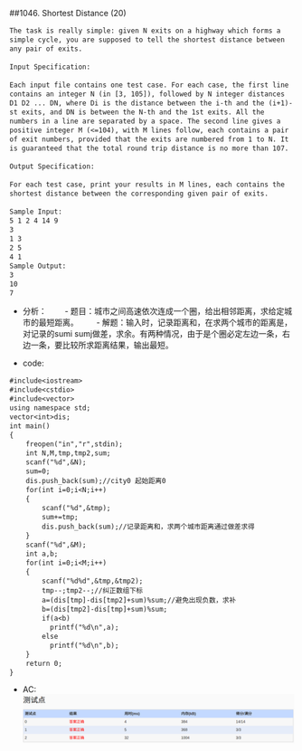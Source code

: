 ##1046. Shortest Distance (20)

	The task is really simple: given N exits on a highway which forms a simple cycle, you are supposed to tell the shortest distance between any pair of exits.

	Input Specification:

	Each input file contains one test case. For each case, the first line contains an integer N (in [3, 105]), followed by N integer distances D1 D2 ... DN, where Di is the distance between the i-th and the (i+1)-st exits, and DN is between the N-th and the 1st exits. All the numbers in a line are separated by a space. The second line gives a positive integer M (<=104), with M lines follow, each contains a pair of exit numbers, provided that the exits are numbered from 1 to N. It is guaranteed that the total round trip distance is no more than 107.

	Output Specification:

	For each test case, print your results in M lines, each contains the shortest distance between the corresponding given pair of exits.

	Sample Input:
	5 1 2 4 14 9
	3
	1 3
	2 5
	4 1
	Sample Output:
	3
	10
	7
- 分析：
　　- 题目：城市之间高速依次连成一个圈，给出相邻距离，求给定城市的最短距离。
　　- 解题：输入时，记录距离和，在求两个城市的距离是，对记录的sumi sumj做差，求余。有两种情况，由于是个圈必定左边一条，右边一条，要比较所求距离结果，输出最短。

- code:
```language
#include<iostream>
#include<cstdio>
#include<vector>
using namespace std;
vector<int>dis;
int main()
{
	freopen("in","r",stdin);
	int N,M,tmp,tmp2,sum;
	scanf("%d",&N);
	sum=0;
	dis.push_back(sum);//city0 起始距离0
	for(int i=0;i<N;i++)
	{
		scanf("%d",&tmp);
		sum+=tmp;
		dis.push_back(sum);//记录距离和，求两个城市距离通过做差求得
	}
	scanf("%d",&M);
	int a,b;
	for(int i=0;i<M;i++)
	{
		scanf("%d%d",&tmp,&tmp2);
		tmp--;tmp2--;//纠正数组下标
		a=(dis[tmp]-dis[tmp2]+sum)%sum;//避免出现负数，求补
		b=(dis[tmp2]-dis[tmp]+sum)%sum;
		if(a<b)
		  printf("%d\n",a);
		else
		  printf("%d\n",b);
	}
	return 0;
}
```
- AC:
![pat_a1046](./pat_a1046.png)